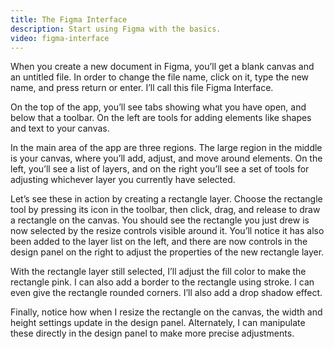 ```yaml
---
title: The Figma Interface
description: Start using Figma with the basics.
video: figma-interface
---
```


When you create a new document in Figma, you’ll get a blank canvas and an untitled file. In order to change the file name, click on it, type the new name, and press return or enter. I’ll call this file Figma Interface.

On the top of the app, you’ll see tabs showing what you have open, and below that a toolbar. On the left are tools for adding elements like shapes and text to your canvas.

In the main area of the app are three regions. The large region in the middle is your canvas, where you’ll add, adjust, and move around elements. On the left, you’ll see a list of layers, and on the right you’ll see a set of tools for adjusting whichever layer you currently have selected.

Let’s see these in action by creating a rectangle layer. Choose the rectangle tool by pressing its icon in the toolbar, then click, drag, and release to draw a rectangle on the canvas. You should see the rectangle you just drew is now selected by the resize controls visible around it. You’ll notice it has also been added to the layer list on the left, and there are now controls in the design panel on the right to adjust the properties of the new rectangle layer.

With the rectangle layer still selected, I’ll adjust the fill color to make the rectangle pink. I can also add a border to the rectangle using stroke. I can even give the rectangle rounded corners. I’ll also add a drop shadow effect.

Finally, notice how when I resize the rectangle on the canvas, the width and height settings update in the design panel. Alternately, I can manipulate these directly in the design panel to make more precise adjustments.
